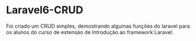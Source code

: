 # Laravel6-CRUD
Foi criado um CRUD simples, demostrando algumas funções do laravel para os alunos do curso de extensão de Introdução ao framework Laravel. 
